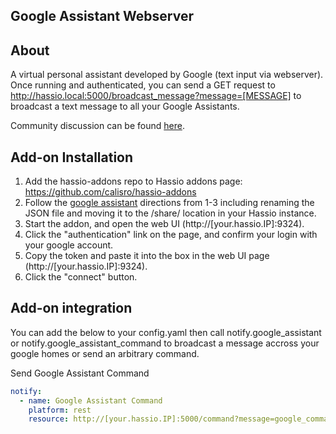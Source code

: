 Google Assistant Webserver
--------------------------
About
--------------------------
A virtual personal assistant developed by Google (text input via webserver). Once running and authenticated, you can send a GET request to http://hassio.local:5000/broadcast_message?message=[MESSAGE] to broadcast a text message to all your Google Assistants.

Community discussion can be found [here](https://community.home-assistant.io/t/community-hass-io-add-on-google-assistant-webserver-broadcast-messages-without-interrupting-music).

Add-on Installation
--------------------------

1. Add the hassio-addons repo to Hassio addons page: https://github.com/calisro/hassio-addons
2. Follow the [google assistant](https://www.home-assistant.io/addons/google_assistant/) directions from 1-3 including renaming the JSON file and moving it to the /share/ location in your Hassio instance. 
3. Start the addon, and open the web UI (http://[your.hassio.IP]:9324).
4. Click the "authentication" link on the page, and confirm your login with your google account. 
5. Copy the token and paste it into the box in the web UI page (http://[your.hassio.IP]:9324).
6. Click the "connect" button.

Add-on integration
--------------------------
You can add the below to your config.yaml then call notify.google_assistant or notify.google_assistant_command to broadcast a message accross your google homes or send an arbitrary command.


Send Google Assistant Command

```yaml
notify:
  - name: Google Assistant Command
    platform: rest
    resource: http://[your.hassio.IP]:5000/command?message=google_command
```
